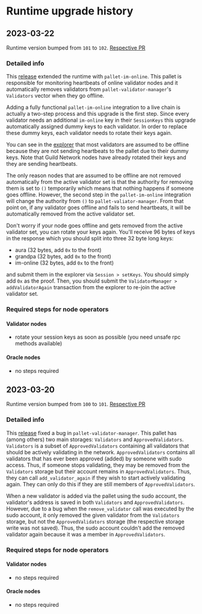 # Runtime upgrade history

## 2023-03-22
Runtime version bumped from `101` to `102`. [Respective
PR](https://github.com/agoraxyz/guild-network/pull/114)

### Detailed info
This [release](https://github.com/agoraxyz/guild-network/releases/tag/alpha-runtime-102)
extended the runtime with `pallet-im-online`. This pallet is responsible for
monitoring heartbeats of online validator nodes and it automatically removes
validators from `pallet-validator-manager`'s `Validators` vector when they go
offline.

Adding a fully functional `pallet-im-online` integration to a live chain is actually a two-step
process and this upgrade is the first step. Since every validator needs an additional `im-online`
key in their `SessionKeys` this upgrade automatically assigned dummy keys to each validator. In order
to replace these dummy keys, each validator needs to rotate their keys again.

You can see in the
[explorer](https://polkadot.js.org/apps/?rpc=wss%3A%2F%2F1.oracle.network.guild.xyz#/explorer)
that most validators are assumed to be offline because they are not sending
heartbeats to the pallet due to their dummy keys. Note that Guild Network nodes
have already rotated their keys and they are sending heartbeats.

The only reason nodes that are assumed to be offline are not removed automatically from the
active validator set is that the authority for removing them is set to `()` temporarily which
means that nothing happens if someone goes offline. However, the second step in
the `pallet-im-online` integration will change the authority from `()` to
`pallet-valiator-manager`. From that point on, if any validator goes offline
and fails to send heartbeats, it will be automatically removed from the active
validator set.

Don't worry if your node goes offline and gets removed from the active
validator set, you can rotate your keys again. You'll receive 96 bytes of keys
in the response which you should split into three 32 byte long keys:

- aura (32 bytes, add `0x` to the front)
- grandpa (32 bytes, add `0x` to the front)
- im-online (32 bytes, add `0x` to the front)

and submit them in the explorer via `Session > setKeys`. You should simply add
`0x` as the proof. Then, you should submit the `ValidatorManager >
addValidatorAgain` transaction from the explorer
to re-join the active validator set.

### Required steps for node operators
#### Validator nodes
- rotate your session keys as soon as possible (you need unsafe rpc methods available)
#### Oracle nodes
- no steps required

## 2023-03-20
Runtime version bumped from `100` to `101`. [Respective
PR](https://github.com/agoraxyz/guild-network/pull/117)

### Detailed info
This [release](https://github.com/agoraxyz/guild-network/releases/tag/alpha-runtime-101)
fixed a bug in `pallet-validator-manager`. This pallet has (among others) two
main storages: `Validators` and `ApprovedValidators`. `Validators` is a subset
of `ApprovedValidators` containing all validators that should be actively
validating in the network. `ApprovedValidators` contains all validators that
has ever been approved (added) by someone with sudo access. Thus, if someone
stops validating, they may be removed from the `Validators` storage but their
account remains in `ApprovedValidators`. Thus, they can call
`add_validator_again` if they wish to start actively validating again. They can
only do this if they are still members of `ApprovedValidators`.

When a new validator is added via the pallet using the sudo account, the
validator's address is saved in both `Validators` and `ApprovedValidators`.
However, due to a bug when the `remove_validator` call was executed by the sudo
account, it only removed the given validator from the `Validators` storage, but
not the `ApprovedValidators` storage (the respective storage write was not
saved). Thus, the sudo account couldn't add the removed validator again because
it was a member in `ApprovedValidators`.

### Required steps for node operators
#### Validator nodes
- no steps required
#### Oracle nodes
- no steps required
